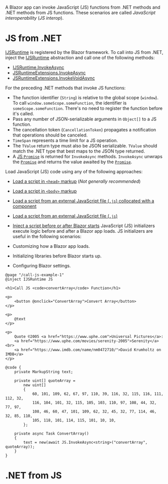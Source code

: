 A Blazor app can invoke JavaScript (JS) functions from .NET methods and .NET methods from JS functions. These scenarios are called _JavaScript interoperability_ (_JS interop_).
# JS from .NET
[IJSRuntime](https://learn.microsoft.com/en-us/dotnet/api/microsoft.jsinterop.ijsruntime) is registered by the Blazor framework. To call into JS from .NET, inject the [IJSRuntime](https://learn.microsoft.com/en-us/dotnet/api/microsoft.jsinterop.ijsruntime) abstraction and call one of the following methods:

- [IJSRuntime.InvokeAsync](https://learn.microsoft.com/en-us/dotnet/api/microsoft.jsinterop.ijsruntime.invokeasync)
- [JSRuntimeExtensions.InvokeAsync](https://learn.microsoft.com/en-us/dotnet/api/microsoft.jsinterop.jsruntimeextensions.invokeasync)
- [JSRuntimeExtensions.InvokeVoidAsync](https://learn.microsoft.com/en-us/dotnet/api/microsoft.jsinterop.jsruntimeextensions.invokevoidasync)

For the preceding .NET methods that invoke JS functions:

- The function identifier (`String`) is relative to the global scope (`window`). To call `window.someScope.someFunction`, the identifier is `someScope.someFunction`. There's no need to register the function before it's called.
- Pass any number of JSON-serializable arguments in `Object[]` to a JS function.
- The cancellation token (`CancellationToken`) propagates a notification that operations should be canceled.
- `TimeSpan` represents a time limit for a JS operation.
- The `TValue` return type must also be JSON serializable. `TValue` should match the .NET type that best maps to the JSON type returned.
- A [JS `Promise`](https://developer.mozilla.org/docs/Web/JavaScript/Reference/Global_Objects/Promise) is returned for `InvokeAsync` methods. `InvokeAsync` unwraps the [`Promise`](https://developer.mozilla.org/docs/Web/JavaScript/Reference/Global_Objects/Promise) and returns the value awaited by the [`Promise`](https://developer.mozilla.org/docs/Web/JavaScript/Reference/Global_Objects/Promise).

Load JavaScript (JS) code using any of the following approaches:

- [Load a script in `<head>` markup](https://learn.microsoft.com/en-us/aspnet/core/blazor/javascript-interoperability/?view=aspnetcore-7.0#load-a-script-in-head-markup) (_Not generally recommended_)
- [Load a script in `<body>` markup](https://learn.microsoft.com/en-us/aspnet/core/blazor/javascript-interoperability/?view=aspnetcore-7.0#load-a-script-in-body-markup)
- [Load a script from an external JavaScript file (`.js`) collocated with a component](https://learn.microsoft.com/en-us/aspnet/core/blazor/javascript-interoperability/?view=aspnetcore-7.0#load-a-script-from-an-external-javascript-file-js-collocated-with-a-component)
- [Load a script from an external JavaScript file (`.js`)](https://learn.microsoft.com/en-us/aspnet/core/blazor/javascript-interoperability/?view=aspnetcore-7.0#load-a-script-from-an-external-javascript-file-js)
- [Inject a script before or after Blazor starts](https://learn.microsoft.com/en-us/aspnet/core/blazor/javascript-interoperability/?view=aspnetcore-7.0#inject-a-script-before-or-after-blazor-starts)
JavaScript (JS) initializers execute logic before and after a Blazor app loads. JS initializers are useful in the following scenarios:

- Customizing how a Blazor app loads.
- Initializing libraries before Blazor starts up.
- Configuring Blazor settings.

```razor
@page "/call-js-example-1"
@inject IJSRuntime JS

<h1>Call JS <code>convertArray</code> Function</h1>

<p>
    <button @onclick="ConvertArray">Convert Array</button>
</p>

<p>
    @text
</p>

<p>
    Quote ©2005 <a href="https://www.uphe.com">Universal Pictures</a>: 
    <a href="https://www.uphe.com/movies/serenity-2005">Serenity</a><br>
    <a href="https://www.imdb.com/name/nm0472710/">David Krumholtz on IMDB</a>
</p>

@code {
    private MarkupString text;

    private uint[] quoteArray = 
        new uint[]
        {
            60, 101, 109, 62, 67, 97, 110, 39, 116, 32, 115, 116, 111, 112, 32,
            116, 104, 101, 32, 115, 105, 103, 110, 97, 108, 44, 32, 77, 97,
            108, 46, 60, 47, 101, 109, 62, 32, 45, 32, 77, 114, 46, 32, 85, 110,
            105, 118, 101, 114, 115, 101, 10, 10,
        };

    private async Task ConvertArray()
    {
        text = new(await JS.InvokeAsync<string>("convertArray", quoteArray));
    }
}

```
# .NET from JS